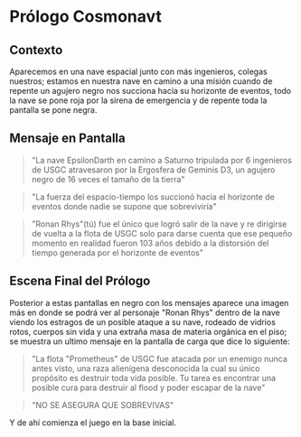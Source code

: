 # Prólogo Cosmonavt

## Contexto

Aparecemos en una nave espacial junto con más ingenieros, colegas nuestros; estamos en nuestra nave en camino a una misión cuando de repente un agujero negro nos succiona hacia su horizonte de eventos, todo la nave se pone roja por la sirena de emergencia y de repente toda la pantalla se pone negra.

## Mensaje en Pantalla

> "La nave EpsilonDarth en camino a Saturno tripulada por 6 ingenieros de USGC atravesaron por la Ergosfera de Geminis D3, un agujero negro de 16 veces el tamaño de la tierra"

> "La fuerza del espacio-tiempo los succionó hacia el horizonte de eventos donde nadie se supone que sobreviviría"

> "Ronan Rhys"(tú) fue el único que logró salir de la nave y re dirigirse de vuelta a la flota de USGC solo para darse cuenta que ese pequeño momento en realidad fueron 103 años debido a la distorsión del tiempo generada por el horizonte de eventos"

## Escena Final del Prólogo

Posterior a estas pantallas en negro con los mensajes aparece una imagen más en donde se podrá ver al personaje "Ronan Rhys" dentro de la nave viendo los estragos de un posible ataque a su nave, rodeado de vidrios rotos, cuerpos sin vida y una extraña masa de materia orgánica en el piso; se muestra un ultimo mensaje en la pantalla de carga que dice lo siguiente:

> "La flota "Prometheus" de USGC fue atacada por un enemigo nunca antes visto, una raza alienígena desconocida la cual su único propósito es destruir toda vida posible. Tu tarea es encontrar una posible cura para destruir al flood y poder escapar de la nave"

> "NO SE ASEGURA QUE SOBREVIVAS"

Y de ahí comienza el juego en la base inicial. 